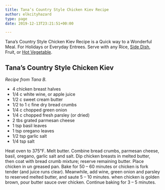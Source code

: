 ```yaml
---
title: Tana’s Country Style Chicken Kiev Recipe
author: elkcityhazard
type: page
date: 2019-12-13T23:21:51+00:00

---
```

Tana&#8217;s Country Style Chicken Kiev Recipe is a Quick way to a Wonderful Meal. For Holidays or Everyday Entrees. Serve with any Rice, [Side Dish][1], Fruit, or <a href="/wordpress/hot-vegetables/" rel="noopener noreferrer" target="_blank">Hot Vegetable</a>.

## Tana&#8217;s Country Style Chicken Kiev

_Recipe from Tana B._

  * 4 chicken breast halves
  * 1/4 c white wine, or apple juice
  * 1/2 c sweet cream butter
  * 1/2 to 1 c fine dry bread crumbs
  * 1/4 c chopped green onion
  * 1/4 c chopped fresh parsley (or dried)
  * 2 tbs grated parmesan cheese
  * 1 tsp basil leaves
  * 1 tsp oregano leaves
  * 1/2 tsp garlic salt
  * 1/4 tsp salt

Heat oven to 375&#8457;. Melt butter. Combine bread crumbs, parmesan cheese, basil, oregano, garlic salt and salt. Dip chicken breasts in melted butter, then coat with bread crumb mixture; reserve remaining butter. Place chicken in un greased pan. Bake for 50 &#8211; 60 minutes or chicken is fork tender (and juice runs clear). Meanwhile, add wine, green onion and parsley to reserved melted butter, and saute 5 &#8211; 10 minutes. when chicken is golden brown, pour butter sauce over chicken. Continue baking for 3 &#8211; 5 minutes.

 [1]: /wordpress/institutional-recipes-for-200/easy-side-dishes/
